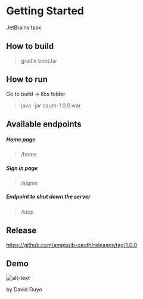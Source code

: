 # Getting Started

JetBrains task

## How to build

> gradle bootJar

## How to run

Go to build -> libs folder

> java -jar oauth-1.0.0.war


## Available endpoints

##### Home page
>/home
##### Sign in page
>/signin
##### Endpoint to shut down the server
>/stop

## Release 

https://github.com/ampiq/jb-oauth/releases/tag/1.0.0

## Demo
![alt-text](https://github.com/ampiq/jb-oauth/blob/master/oauthDemo.gif)

by David Guyo


